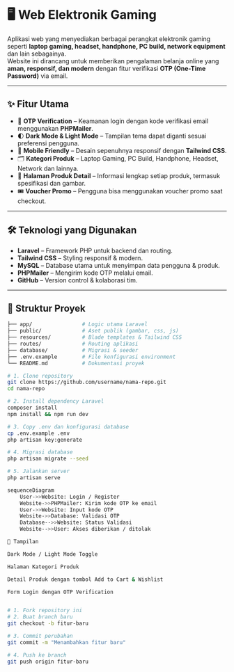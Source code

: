 # 🖥️ Web Elektronik Gaming  

Aplikasi web yang menyediakan berbagai perangkat elektronik gaming seperti **laptop gaming, headset, handphone, PC build, network equipment** dan lain sebagainya.  
Website ini dirancang untuk memberikan pengalaman belanja online yang **aman, responsif, dan modern** dengan fitur verifikasi **OTP (One-Time Password)** via email.  

---

## ✨ Fitur Utama  

- 🔐 **OTP Verification** – Keamanan login dengan kode verifikasi email menggunakan **PHPMailer**.  
- 🌓 **Dark Mode & Light Mode** – Tampilan tema dapat diganti sesuai preferensi pengguna.  
- 📱 **Mobile Friendly** – Desain sepenuhnya responsif dengan **Tailwind CSS**.  
- 🗂️ **Kategori Produk** – Laptop Gaming, PC Build, Handphone, Headset, Network dan lainnya.  
- 🛒 **Halaman Produk Detail** – Informasi lengkap setiap produk, termasuk spesifikasi dan gambar.  
- 🎟️ **Voucher Promo** – Pengguna bisa menggunakan voucher promo saat checkout.  

---

## 🛠️ Teknologi yang Digunakan  

- **Laravel** – Framework PHP untuk backend dan routing.  
- **Tailwind CSS** – Styling responsif & modern.  
- **MySQL** – Database utama untuk menyimpan data pengguna & produk.  
- **PHPMailer** – Mengirim kode OTP melalui email.  
- **GitHub** – Version control & kolaborasi tim.  

---

## 📂 Struktur Proyek  

```bash
├── app/                # Logic utama Laravel
├── public/             # Aset publik (gambar, css, js)
├── resources/          # Blade templates & Tailwind CSS
├── routes/             # Routing aplikasi
├── database/           # Migrasi & seeder
├── .env.example        # File konfigurasi environment
└── README.md           # Dokumentasi proyek

# 1. Clone repository
git clone https://github.com/username/nama-repo.git
cd nama-repo

# 2. Install dependency Laravel
composer install
npm install && npm run dev

# 3. Copy .env dan konfigurasi database
cp .env.example .env
php artisan key:generate

# 4. Migrasi database
php artisan migrate --seed

# 5. Jalankan server
php artisan serve

sequenceDiagram
    User->>Website: Login / Register
    Website->>PHPMailer: Kirim kode OTP ke email
    User->>Website: Input kode OTP
    Website->>Database: Validasi OTP
    Database-->>Website: Status Validasi
    Website-->>User: Akses diberikan / ditolak

📱 Tampilan

Dark Mode / Light Mode Toggle

Halaman Kategori Produk

Detail Produk dengan tombol Add to Cart & Wishlist

Form Login dengan OTP Verification


# 1. Fork repository ini
# 2. Buat branch baru
git checkout -b fitur-baru

# 3. Commit perubahan
git commit -m "Menambahkan fitur baru"

# 4. Push ke branch
git push origin fitur-baru
